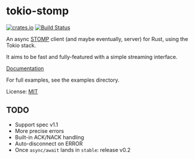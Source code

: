 # tokio-stomp
[![crates.io](https://img.shields.io/crates/v/tokio-stomp.svg)](https://crates.io/crates/tokio-stomp)
[![Build Status](https://travis-ci.org/adwhit/tokio-stomp.svg?branch=master)](https://travis-ci.org/adwhit/tokio-stomp)


An async [STOMP](https://stomp.github.io/) client (and maybe eventually, server) for Rust, using the Tokio stack.

It aims to be fast and fully-featured with a simple streaming interface.

[Documentation](https://docs.rs/tokio-stomp/0.1.0/tokio_stomp/)

For full examples, see the examples directory.

License: [MIT](LICENSE)

## TODO

* Support spec v1.1
* More precise errors
* Built-in ACK/NACK handling
* Auto-disconnect on ERROR
* Once `async/await` lands in `stable`: release v0.2
